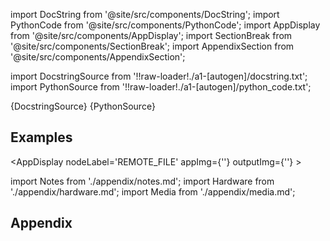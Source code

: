 
[//]: # (Custom component imports)

import DocString from '@site/src/components/DocString';
import PythonCode from '@site/src/components/PythonCode';
import AppDisplay from '@site/src/components/AppDisplay';
import SectionBreak from '@site/src/components/SectionBreak';
import AppendixSection from '@site/src/components/AppendixSection';

[//]: # (Docstring)

import DocstringSource from '!!raw-loader!./a1-[autogen]/docstring.txt';
import PythonSource from '!!raw-loader!./a1-[autogen]/python_code.txt';

<DocString>{DocstringSource}</DocString>
<PythonCode GLink='LOADERS/REMOTE_FILE_SYSTEM/REMOTE_FILE/REMOTE_FILE.py'>{PythonSource}</PythonCode>

<SectionBreak />



[//]: # (Examples)

## Examples



<AppDisplay
    nodeLabel='REMOTE_FILE'
    appImg={''}
    outputImg={''}
    >
</AppDisplay>

<Example1 />

<SectionBreak />
  
    

[//]: # (Appendix)

import Notes from './appendix/notes.md';
import Hardware from './appendix/hardware.md';
import Media from './appendix/media.md';

## Appendix

<AppendixSection index={0} folderPath='nodes/LOADERS/REMOTE_FILE_SYSTEM/REMOTE_FILE/appendix/'><Notes /></AppendixSection>
<AppendixSection index={1} folderPath='nodes/LOADERS/REMOTE_FILE_SYSTEM/REMOTE_FILE/appendix/'><Hardware /></AppendixSection>
<AppendixSection index={2} folderPath='nodes/LOADERS/REMOTE_FILE_SYSTEM/REMOTE_FILE/appendix/'><Media /></AppendixSection>


